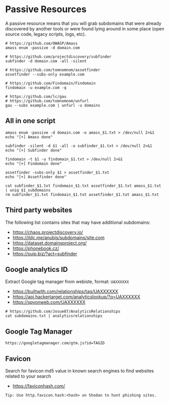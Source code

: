 # Passive Resources

A passive resource means that you will grab subdomains that were already discovered by another tools or were found lying around in some place (open source code, legacy scripts, logs, etc).

```
# https://github.com/OWASP/Amass
amass enum -passive -d domain.com

# https://github.com/projectdiscovery/subfinder
subfinder -d domain.com -all -silent

# https://github.com/tomnomnom/assetfinder
assetfinder --subs-only example.com

# https://github.com/Findomain/Findomain
findomain -u example.com -q

# https://github.com/lc/gau
# https://github.com/tomnomnom/unfurl
gau --subs example.com | unfurl -u domains
```

## All in one script

```
amass enum -passive -d domain.com -o amass_$1.txt > /dev/null 2>&1
echo "[+] Amass done"

subfinder -silent -d $1 -all -o subfinder_$1.txt > /dev/null 2>&1
echo "[+] Subfinder done"

findomain -t $1 -u findomain_$1.txt > /dev/null 2>&1
echo "[+] Findomain done"

assetfinder -subs-only $1 > assetfinder_$1.txt
echo "[+] Assetfinder done"

cat subfinder_$1.txt findomain_$1.txt assetfinder_$1.txt amass_$1.txt | uniq $1_subdomains
rm subfinder_$1.txt findomain_$1.txt assetfinder_$1.txt amass_$1.txt
```

## Third party websites

The following list contains sites that may have additional subdomains:

- https://chaos.projectdiscovery.io/
- https://jldc.me/anubis/subdomains/site.com
- https://dataset.domainsproject.org/
- https://phonebook.cz/
- https://suip.biz/?act=subfinder

## Google analytics ID

Extract Google tag manager from webiste, format: `UAXXXXXX`

- https://builtwith.com/relationships/tag/UAXXXXXX
- https://api.hackertarget.com/analyticslookup/?q=UAXXXXXX
- https://spyonweb.com/UAXXXXXX

```
# https://github.com/Josue87/AnalyticsRelationships
cat subdomains.txt | analyticsrelationships
```

## Google Tag Manager

```
https://googletagmanager.com/gtm.js?id=TAGID
```

## Favicon

Search for favicon md5 value in known search engines to find websites related to your search

- https://faviconhash.com/

```
Tip: Use http.favicon.hash:<hash> on Shodan to hunt phishing sites.
```

